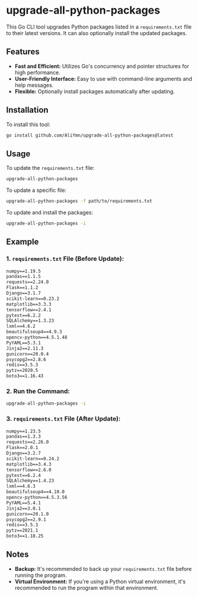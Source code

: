 
# upgrade-all-python-packages

This Go CLI tool upgrades Python packages listed in a `requirements.txt` file to their latest versions. It can also optionally install the updated packages.

## Features

- **Fast and Efficient:** Utilizes Go's concurrency and pointer structures for high performance.
- **User-Friendly Interface:** Easy to use with command-line arguments and help messages.
- **Flexible:** Optionally install packages automatically after updating.

## Installation

To install this tool:

```bash
go install github.com/AliYmn/upgrade-all-python-packages@latest
```

## Usage

To update the `requirements.txt` file:

```bash
upgrade-all-python-packages
```

To update a specific file:

```bash
upgrade-all-python-packages -f path/to/requirements.txt
```

To update and install the packages:

```bash
upgrade-all-python-packages -i
```

## Example

### 1. `requirements.txt` File (Before Update):

```txt
numpy==1.19.5
pandas==1.1.5
requests==2.24.0
Flask==1.1.2
Django==3.1.7
scikit-learn==0.23.2
matplotlib==3.3.3
tensorflow==2.4.1
pytest==6.2.2
SQLAlchemy==1.3.23
lxml==4.6.2
beautifulsoup4==4.9.3
opencv-python==4.5.1.48
PyYAML==5.3.1
Jinja2==2.11.3
gunicorn==20.0.4
psycopg2==2.8.6
redis==3.5.3
pytz==2020.5
boto3==1.16.43
```

### 2. Run the Command:

```bash
upgrade-all-python-packages -i
```

### 3. `requirements.txt` File (After Update):

```txt
numpy==1.23.5
pandas==1.3.3
requests==2.26.0
Flask==2.0.1
Django==3.2.7
scikit-learn==0.24.2
matplotlib==3.4.3
tensorflow==2.6.0
pytest==6.2.4
SQLAlchemy==1.4.23
lxml==4.6.3
beautifulsoup4==4.10.0
opencv-python==4.5.3.56
PyYAML==5.4.1
Jinja2==3.0.1
gunicorn==20.1.0
psycopg2==2.9.1
redis==3.5.3
pytz==2021.1
boto3==1.18.25
```

## Notes

- **Backup:** It's recommended to back up your `requirements.txt` file before running the program.
- **Virtual Environment:** If you're using a Python virtual environment, it's recommended to run the program within that environment.
